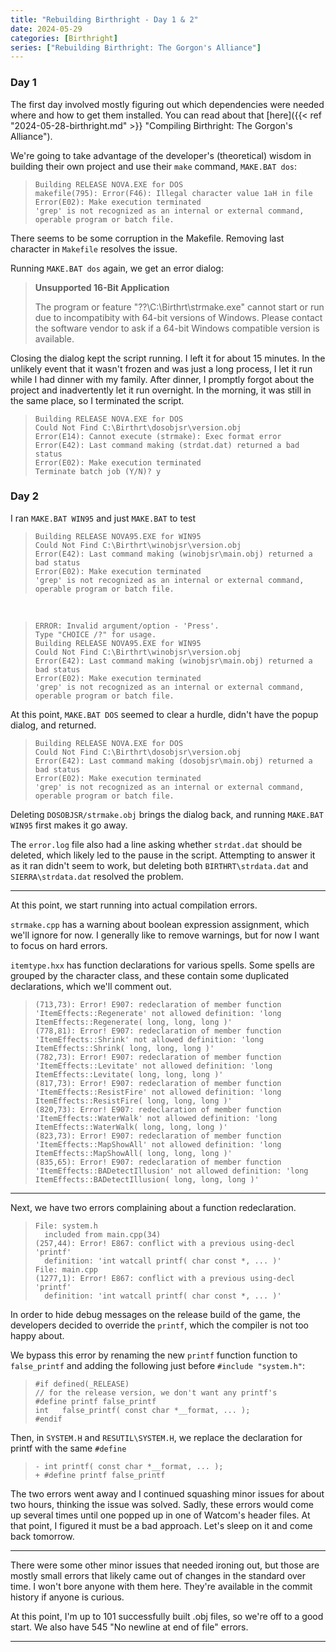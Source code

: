 ```yaml
---
title: "Rebuilding Birthright - Day 1 & 2"
date: 2024-05-29
categories: [Birthright]
series: ["Rebuilding Birthright: The Gorgon's Alliance"]
---
```



### Day 1

The first day involved mostly figuring out which dependencies were needed where and how to get them installed. You can read about that [here]({{< ref "2024-05-28-birthright.md" >}} "Compiling Birthright: The Gorgon's Alliance").

We're going to take advantage of the developer's (theoretical) wisdom in building their own project and use their `make` command, `MAKE.BAT dos`:

>     Building RELEASE NOVA.EXE for DOS
>     makefile(795): Error(F46): Illegal character value 1aH in file
>     Error(E02): Make execution terminated
>     'grep' is not recognized as an internal or external command, operable program or batch file.

There seems to be some corruption in the Makefile. Removing last character in `Makefile` resolves the issue.

Running `MAKE.BAT dos` again, we get an error dialog:

> **Unsupported 16-Bit Application**
> 
> The program or feature "\??\C:\Birthrt\strmake.exe" cannot start or run due to incompatibity with 64-bit versions of Windows. Please contact the software vendor to ask if a 64-bit Windows compatible version is available.

Closing the dialog kept the script running. I left it for about 15 minutes. In the unlikely event that it wasn't frozen and was just a long process, I let it run while I had dinner with my family. After dinner, I promptly forgot about the project and inadvertently let it run overnight. In the morning, it was still in the same place, so I terminated the script.

>     Building RELEASE NOVA.EXE for DOS
>     Could Not Find C:\Birthrt\dosobjsr\version.obj
>     Error(E14): Cannot execute (strmake): Exec format error
>     Error(E42): Last command making (strdat.dat) returned a bad status
>     Error(E02): Make execution terminated
>     Terminate batch job (Y/N)? y

### Day 2

I ran `MAKE.BAT WIN95` and just `MAKE.BAT` to test

>     Building RELEASE NOVA95.EXE for WIN95
>     Could Not Find C:\Birthrt\winobjsr\version.obj
>     Error(E42): Last command making (winobjsr\main.obj) returned a bad status
>     Error(E02): Make execution terminated
>     'grep' is not recognized as an internal or external command, operable program or batch file.

<br>

>     ERROR: Invalid argument/option - 'Press'.
>     Type "CHOICE /?" for usage.
>     Building RELEASE NOVA95.EXE for WIN95
>     Could Not Find C:\Birthrt\winobjsr\version.obj
>     Error(E42): Last command making (winobjsr\main.obj) returned a bad status
>     Error(E02): Make execution terminated
>     'grep' is not recognized as an internal or external command, operable program or batch file.

At this point, `MAKE.BAT DOS` seemed to clear a hurdle, didn't have the popup dialog, and returned.

>     Building RELEASE NOVA.EXE for DOS
>     Could Not Find C:\Birthrt\dosobjsr\version.obj
>     Error(E42): Last command making (dosobjsr\main.obj) returned a bad status
>     Error(E02): Make execution terminated
>     'grep' is not recognized as an internal or external command, operable program or batch file.

Deleting `DOSOBJSR/strmake.obj` brings the dialog back, and running `MAKE.BAT WIN95` first makes it go away.

The `error.log` file also had a line asking whether `strdat.dat` should be deleted, which likely led to the pause in the script. Attempting to answer it as it ran didn't seem to work, but deleting both `BIRTHRT\strdata.dat` and `SIERRA\strdata.dat` resolved the problem.

---

At this point, we start running into actual compilation errors.

`strmake.cpp` has a warning about boolean expression assignment, which we'll ignore for now. I generally like to remove warnings, but for now I want to focus on hard errors.

`itemtype.hxx` has function declarations for various spells. Some spells are grouped by the character class, and these contain some duplicated declarations, which we'll comment out.

>     (713,73): Error! E907: redeclaration of member function 'ItemEffects::Regenerate' not allowed definition: 'long ItemEffects::Regenerate( long, long, long )'
>     (778,81): Error! E907: redeclaration of member function 'ItemEffects::Shrink' not allowed definition: 'long ItemEffects::Shrink( long, long, long )'
>     (782,73): Error! E907: redeclaration of member function 'ItemEffects::Levitate' not allowed definition: 'long ItemEffects::Levitate( long, long, long )'
>     (817,73): Error! E907: redeclaration of member function 'ItemEffects::ResistFire' not allowed definition: 'long ItemEffects::ResistFire( long, long, long )'
>     (820,73): Error! E907: redeclaration of member function 'ItemEffects::WaterWalk' not allowed definition: 'long ItemEffects::WaterWalk( long, long, long )'
>     (823,73): Error! E907: redeclaration of member function 'ItemEffects::MapShowAll' not allowed definition: 'long ItemEffects::MapShowAll( long, long, long )'
>     (835,65): Error! E907: redeclaration of member function 'ItemEffects::BADetectIllusion' not allowed definition: 'long ItemEffects::BADetectIllusion( long, long, long )'

---

Next, we have two errors complaining about a function redeclaration.

>     File: system.h
>       included from main.cpp(34)
>     (257,44): Error! E867: conflict with a previous using-decl 'printf'
>       definition: 'int watcall printf( char const *, ... )'
>     File: main.cpp
>     (1277,1): Error! E867: conflict with a previous using-decl 'printf'
>       definition: 'int watcall printf( char const *, ... )'

In order to hide debug messages on the release build of the game, the developers decided to override the `printf`, which the compiler is not too happy about.

We bypass this error by renaming the new `printf` function function to `false_printf` and adding the following just before `#include "system.h"`:

>     #if defined(_RELEASE)
>     // for the release version, we don't want any printf's
>     #define printf false_printf
>     int	false_printf( const char *__format, ... );
>     #endif

Then, in `SYSTEM.H` and `RESUTIL\SYSTEM.H`, we replace the declaration for printf with the same `#define`

>     - int	printf( const char *__format, ... );
>     + #define printf false_printf

The two errors went away and I continued squashing minor issues for about two hours, thinking the issue was solved. Sadly, these errors would come up several times until one popped up in one of Watcom's header files. At that point, I figured it must be a bad approach. Let's sleep on it and come back tomorrow.

---

There were some other minor issues that needed ironing out, but those are mostly small errors that likely came out of changes in the standard over time. I won't bore anyone with them here. They're available in the commit history if anyone is curious.

At this point, I'm up to 101 successfully built .obj files, so we're off to a good start. We also have 545 "No newline at end of file" errors.


---